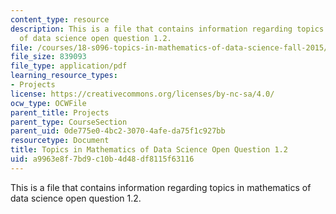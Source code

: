```yaml
---
content_type: resource
description: This is a file that contains information regarding topics in mathematics
  of data science open question 1.2.
file: /courses/18-s096-topics-in-mathematics-of-data-science-fall-2015/a9963e8f7bd9c10b4d48df8115f63116_MIT18_S096F15_Open1.2.pdf
file_size: 839093
file_type: application/pdf
learning_resource_types:
- Projects
license: https://creativecommons.org/licenses/by-nc-sa/4.0/
ocw_type: OCWFile
parent_title: Projects
parent_type: CourseSection
parent_uid: 0de775e0-4bc2-3070-4afe-da75f1c927bb
resourcetype: Document
title: Topics in Mathematics of Data Science Open Question 1.2
uid: a9963e8f-7bd9-c10b-4d48-df8115f63116
---
```

This is a file that contains information regarding topics in mathematics of data science open question 1.2.